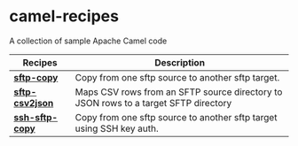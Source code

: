 # camel-recipes
A collection of sample Apache Camel code

| Recipes     | Description |
| ----------- | ----------- |
| **[sftp-copy](./sftp-copy/)**      | Copy from one sftp source to another sftp target. |
| **[sftp-csv2json](./sftp-csv2json/)**   | Maps CSV rows from an SFTP source directory to JSON rows to a target SFTP directory |
| **[ssh-sftp-copy](./ssh-sftp-copy/)**      | Copy from one sftp source to another sftp target using SSH key auth. |